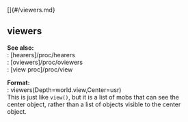 []{#/viewers.md}    
## viewers    
**See also:**    
:   [hearers]/proc/hearers    
:   [oviewers]/proc/oviewers    
:   [view proc]/proc/view    
<!-- -->    
**Format:**    
:   viewers(Depth=world.view,Center=usr)    
This is just like `view()`, but it is a list of mobs that can see the    
center object, rather than a list of objects visible to the center    
object.  